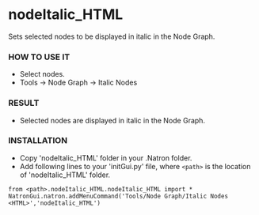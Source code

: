 # nodeItalic_HTML

Sets selected nodes to be displayed in italic in the Node Graph.

### HOW TO USE IT

* Select nodes.
* Tools -> Node Graph -> Italic Nodes <HTML>

### RESULT

* Selected nodes are displayed in italic in the Node Graph.

### INSTALLATION

* Copy 'nodeItalic_HTML' folder in your .Natron folder.
* Add following lines to your 'initGui.py' file, where ``<path>`` is the location of 'nodeItalic_HTML' folder.

```
from <path>.nodeItalic_HTML.nodeItalic_HTML import *
NatronGui.natron.addMenuCommand('Tools/Node Graph/Italic Nodes <HTML>','nodeItalic_HTML')
```

